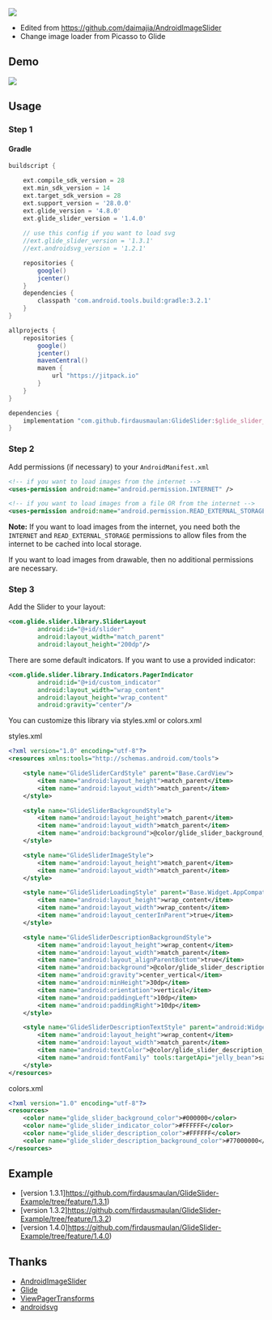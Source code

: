 [![](https://jitpack.io/v/firdausmaulan/glideslider.svg)](https://jitpack.io/#firdausmaulan/glideslider)

- Edited from https://github.com/daimajia/AndroidImageSlider
- Change image loader from Picasso to Glide
 
## Demo

![](https://s2.gifyu.com/images/glide_slider.gif)
 
## Usage

### Step 1

#### Gradle

```groovy
buildscript {

    ext.compile_sdk_version = 28
    ext.min_sdk_version = 14
    ext.target_sdk_version = 28
    ext.support_version = '28.0.0'
    ext.glide_version = '4.8.0'
    ext.glide_slider_version = '1.4.0'
	
	// use this config if you want to load svg
	//ext.glide_slider_version = '1.3.1'
	//ext.androidsvg_version = '1.2.1'

    repositories {
        google()
        jcenter()
    }
    dependencies {
        classpath 'com.android.tools.build:gradle:3.2.1'
    }
}

allprojects {
    repositories {
        google()
        jcenter()
        mavenCentral()
        maven {
            url "https://jitpack.io"
        }
    }
}
```

```groovy
dependencies {
    implementation "com.github.firdausmaulan:GlideSlider:$glide_slider_version"
}
```

### Step 2

Add permissions (if necessary) to your `AndroidManifest.xml`

```xml
<!-- if you want to load images from the internet -->
<uses-permission android:name="android.permission.INTERNET" /> 

<!-- if you want to load images from a file OR from the internet -->
<uses-permission android:name="android.permission.READ_EXTERNAL_STORAGE" />
```

**Note:** If you want to load images from the internet, you need both the `INTERNET` and `READ_EXTERNAL_STORAGE` permissions to allow files from the internet to be cached into local storage.

If you want to load images from drawable, then no additional permissions are necessary.

### Step 3

Add the Slider to your layout:
 
```xml
<com.glide.slider.library.SliderLayout
        android:id="@+id/slider"
        android:layout_width="match_parent"
        android:layout_height="200dp"/>
```        
 
There are some default indicators. If you want to use a provided indicator:
 
```xml
<com.glide.slider.library.Indicators.PagerIndicator
        android:id="@+id/custom_indicator"
        android:layout_width="wrap_content"
        android:layout_height="wrap_content"
        android:gravity="center"/>
```

You can customize this library via styles.xml or colors.xml

styles.xml
```xml
<?xml version="1.0" encoding="utf-8"?>
<resources xmlns:tools="http://schemas.android.com/tools">

    <style name="GlideSliderCardStyle" parent="Base.CardView">
        <item name="android:layout_height">match_parent</item>
        <item name="android:layout_width">match_parent</item>
    </style>

    <style name="GlideSliderBackgroundStyle">
        <item name="android:layout_height">match_parent</item>
        <item name="android:layout_width">match_parent</item>
        <item name="android:background">@color/glide_slider_background_color</item>
    </style>

    <style name="GlideSliderImageStyle">
        <item name="android:layout_height">match_parent</item>
        <item name="android:layout_width">match_parent</item>
    </style>

    <style name="GlideSliderLoadingStyle" parent="Base.Widget.AppCompat.ProgressBar">
        <item name="android:layout_height">wrap_content</item>
        <item name="android:layout_width">wrap_content</item>
        <item name="android:layout_centerInParent">true</item>
    </style>

    <style name="GlideSliderDescriptionBackgroundStyle">
        <item name="android:layout_height">wrap_content</item>
        <item name="android:layout_width">match_parent</item>
        <item name="android:layout_alignParentBottom">true</item>
        <item name="android:background">@color/glide_slider_description_background_color</item>
        <item name="android:gravity">center_vertical</item>
        <item name="android:minHeight">30dp</item>
        <item name="android:orientation">vertical</item>
        <item name="android:paddingLeft">10dp</item>
        <item name="android:paddingRight">10dp</item>
    </style>

    <style name="GlideSliderDescriptionTextStyle" parent="android:Widget.TextView">
        <item name="android:layout_height">wrap_content</item>
        <item name="android:layout_width">match_parent</item>
        <item name="android:textColor">@color/glide_slider_description_color</item>
        <item name="android:fontFamily" tools:targetApi="jelly_bean">sans-serif</item>
    </style>
</resources>
```

colors.xml
```xml
<?xml version="1.0" encoding="utf-8"?>
<resources>
    <color name="glide_slider_background_color">#000000</color>
    <color name="glide_slider_indicator_color">#FFFFFF</color>
    <color name="glide_slider_description_color">#FFFFFF</color>
    <color name="glide_slider_description_background_color">#77000000</color>
</resources>
```

## Example
- [version 1.3.1]https://github.com/firdausmaulan/GlideSlider-Example/tree/feature/1.3.1)
- [version 1.3.2]https://github.com/firdausmaulan/GlideSlider-Example/tree/feature/1.3.2)
- [version 1.4.0]https://github.com/firdausmaulan/GlideSlider-Example/tree/feature/1.4.0)

## Thanks

- [AndroidImageSlider](https://github.com/daimajia/AndroidImageSlider)
- [Glide](https://github.com/bumptech/glide)
- [ViewPagerTransforms](https://github.com/ToxicBakery/ViewPagerTransforms)
- [androidsvg](https://code.google.com/archive/p/androidsvg/)
